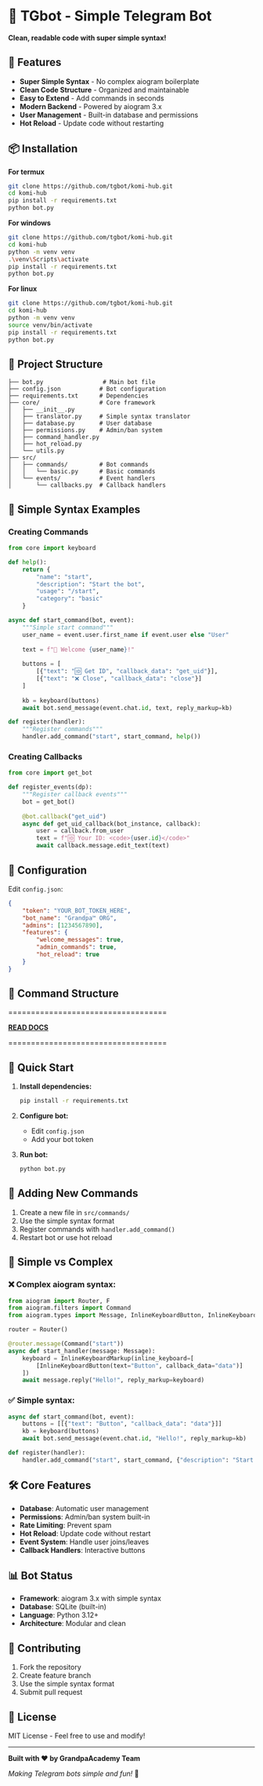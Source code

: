# 🤖 TGbot - Simple Telegram Bot

**Clean, readable code with super simple syntax!**

## 🚀 Features

- **Super Simple Syntax** - No complex aiogram boilerplate
- **Clean Code Structure** - Organized and maintainable
- **Easy to Extend** - Add commands in seconds
- **Modern Backend** - Powered by aiogram 3.x
- **User Management** - Built-in database and permissions
- **Hot Reload** - Update code without restarting

## 📦 Installation

<b>For termux </b>
```bash
git clone https://github.com/tgbot/komi-hub.git
cd komi-hub
pip install -r requirements.txt
python bot.py
```
<b>For windows</b>
```bash
git clone https://github.com/tgbot/komi-hub.git
cd komi-hub
python -m venv venv
.\venv\Scripts\activate
pip install -r requirements.txt
python bot.py
```
<b> For linux</b>
```bash
git clone https://github.com/tgbot/komi-hub.git
cd komi-hub
python -m venv venv
source venv/bin/activate
pip install -r requirements.txt
python bot.py
```

## 📁 Project Structure

```
├── bot.py                 # Main bot file
├── config.json           # Bot configuration
├── requirements.txt      # Dependencies
├── core/                 # Core framework
│   ├── __init__.py
│   ├── translator.py     # Simple syntax translator
│   ├── database.py       # User database
│   ├── permissions.py    # Admin/ban system
│   ├── command_handler.py
│   ├── hot_reload.py
│   └── utils.py
├── src/
│   ├── commands/         # Bot commands
│   │   └── basic.py      # Basic commands
│   └── events/           # Event handlers
│       └── callbacks.py  # Callback handlers
```

## 🎯 Simple Syntax Examples

### Creating Commands

```python
from core import keyboard

def help():
    return {
        "name": "start",
        "description": "Start the bot",
        "usage": "/start",
        "category": "basic"
    }

async def start_command(bot, event):
    """Simple start command"""
    user_name = event.user.first_name if event.user else "User"
    
    text = f"🤖 Welcome {user_name}!"
    
    buttons = [
        [{"text": "🆔 Get ID", "callback_data": "get_uid"}],
        [{"text": "❌ Close", "callback_data": "close"}]
    ]
    
    kb = keyboard(buttons)
    await bot.send_message(event.chat.id, text, reply_markup=kb)

def register(handler):
    """Register commands"""
    handler.add_command("start", start_command, help())
```

### Creating Callbacks

```python
from core import get_bot

def register_events(dp):
    """Register callback events"""
    bot = get_bot()
    
    @bot.callback("get_uid")
    async def get_uid_callback(bot_instance, callback):
        user = callback.from_user
        text = f"🆔 Your ID: <code>{user.id}</code>"
        await callback.message.edit_text(text)
```

## 🔧 Configuration

Edit `config.json`:

```json
{
    "token": "YOUR_BOT_TOKEN_HERE",
    "bot_name": "Grandpa™ ORG",
    "admins": [1234567890],
    "features": {
        "welcome_messages": true,
        "admin_commands": true,
        "hot_reload": true
    }
}
```

## 🔧 Command Structure

===================================

<b> [READ DOCS]("./COMMAND_STRUCTURE.md") </b>

===================================
## 🚀 Quick Start

1. **Install dependencies:**
   ```bash
   pip install -r requirements.txt
   ```

2. **Configure bot:**
   - Edit `config.json`
   - Add your bot token

3. **Run bot:**
   ```bash
   python bot.py
   ```

## 📝 Adding New Commands

1. Create a new file in `src/commands/`
2. Use the simple syntax format
3. Register commands with `handler.add_command()`
4. Restart bot or use hot reload

## 🎨 Simple vs Complex

### ❌ Complex aiogram syntax:
```python
from aiogram import Router, F
from aiogram.filters import Command
from aiogram.types import Message, InlineKeyboardButton, InlineKeyboardMarkup

router = Router()

@router.message(Command("start"))
async def start_handler(message: Message):
    keyboard = InlineKeyboardMarkup(inline_keyboard=[
        [InlineKeyboardButton(text="Button", callback_data="data")]
    ])
    await message.reply("Hello!", reply_markup=keyboard)
```

### ✅ Simple syntax:
```python
async def start_command(bot, event):
    buttons = [[{"text": "Button", "callback_data": "data"}]]
    kb = keyboard(buttons)
    await bot.send_message(event.chat.id, "Hello!", reply_markup=kb)

def register(handler):
    handler.add_command("start", start_command, {"description": "Start command"})
```

## 🛠️ Core Features

- **Database**: Automatic user management
- **Permissions**: Admin/ban system built-in
- **Rate Limiting**: Prevent spam
- **Hot Reload**: Update code without restart
- **Event System**: Handle user joins/leaves
- **Callback Handlers**: Interactive buttons

## 📊 Bot Status

- **Framework**: aiogram 3.x with simple syntax
- **Database**: SQLite (built-in)
- **Language**: Python 3.12+
- **Architecture**: Modular and clean

## 🤝 Contributing

1. Fork the repository
2. Create feature branch
3. Use the simple syntax format
4. Submit pull request

## 📄 License

MIT License - Feel free to use and modify!

---

**Built with ❤️ by GrandpaAcademy Team**

*Making Telegram bots simple and fun!* 🚀
